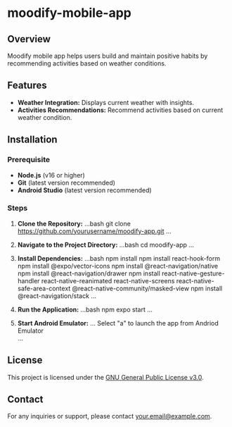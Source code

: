 # moodify-mobile-app

## Overview
Moodify mobile app helps users build and maintain positive habits by recommending activities based on weather conditions.

## Features
- **Weather Integration:** Displays current weather with insights.
- **Activities Recommendations:** Recommend activities based on current weather condition.

## Installation
### Prerequisite
- **Node.js** (v16 or higher)
- **Git** (latest version recommended)
- **Android Studio** (latest version recommended)

### Steps
1. **Clone the Repository:**
   ...bash
   git clone https://github.com/yourusername/moodify-app.git
   ...

2. **Navigate to the Project Directory:**
   ...bash
   cd moodify-app
   ...

3. **Install Dependencies:**
   ...bash
   npm install
   npm install react-hook-form
   npm install @expo/vector-icons
   npm install @react-navigation/native
   npm install @react-navigation/drawer
   npm install react-native-gesture-handler react-native-reanimated react-native-screens react-native-safe-area-context @react-native-community/masked-view
   npm install @react-navigation/stack
   ...

4. **Run the Application:**
   ...bash
   npm expo start
   ...

5. **Start Android Emulator:**
   ...
   Select "a" to launch the app from Andriod Emulator  
   ...

## License
This project is licensed under the [GNU General Public License v3.0](LICENSE).

## Contact
For any inquiries or support, please contact [your.email@example.com](mailto:your.email@example.com).